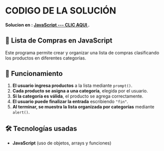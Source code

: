 # CODIGO DE LA SOLUCIÓN
#### Solucion en :  **[JavaScript --- CLIC AQUI ](day-5.js)**.

## 🛒 Lista de Compras en JavaScript

Este programa permite crear y organizar una lista de compras clasificando los productos en diferentes categorías.

## 📌 Funcionamiento

1. **El usuario ingresa productos** a la lista mediante `prompt()`.  
2. **Cada producto se asigna a una categoría**, elegida por el usuario.  
3. **Si la categoría es válida**, el producto se agrega correctamente.  
4. **El usuario puede finalizar la entrada** escribiendo `"fin"`.  
5. **Al terminar, se muestra la lista organizada por categorías** mediante `alert()`.

## 🛠️ Tecnologías usadas

- **JavaScript** (uso de objetos, arrays y funciones)